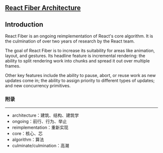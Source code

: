 ## [React Fiber Architecture](https://github.com/acdlite/react-fiber-architecture)
## Introduction
React Fiber is an ongoing reimplementation of React's core algorithm. It is the culmination of over two years of research by the React team.

The goal of React Fiber is to increase its suitability for areas like animation, layout, and gestures. Its headline feature is incremental rendering: the ability to split rendering work into chunks and spread it out over multiple frames.

Other key features include the ability to pause, abort, or reuse work as new updates come in; the ability to assign priority to different types of updates; and new concurrency primitives.



















### 附录
---
- architecture：建筑、结构、建筑学
- ongoing：前行、行为、举止
- reimplementation：重新实现
- core：核心、芯
- algorithm：算法
- culminate/culmination：高潮